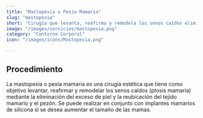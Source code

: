 ```yaml
---
title: "Mastopexia o Pexia Mamaria"
slug: "mastopexia"
short: "Cirugía que levanta, reafirma y remodela los senos caídos eliminando piel y reubicando el tejido mamario y el pezón."
image: "/images/servicios/mastopexia.png"
category: "Contorno Corporal"
icon: "/images/icons/Mastopexia.png"

---
```

## Procedimiento
La mastopexia o pexia mamaria es una cirugía estética que tiene como objetivo levantar, reafirmar y remodelar los senos caídos (ptosis mamaria) mediante la eliminación del exceso de piel y la reubicación del tejido mamario y el pezón. Se puede realizar en conjunto con implantes mamarios de silicona si se desea aumentar el tamaño de las mamas.